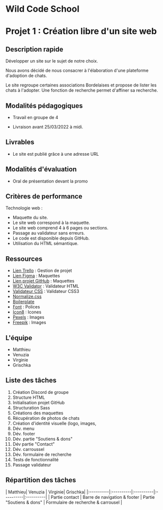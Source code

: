 # Wild Code School 

# Projet 1 : Création libre d'un site web

## Description rapide

Développer un site sur le sujet de notre choix.

Nous avons décidé de nous consacrer à l'élaboration d'une plateforme d'adoption de chats.

Le site regroupe certaines associations Bordelaises et propose de lister les chats à l'adopter. Une fonction de recherche permet d'affiner sa recherche.

## Modalités pédagogiques

- Travail en groupe de 4

- Livraison avant 25/03/2022 à midi.

## Livrables

- Le site est publié grâce à une adresse URL

## Modalités d'évaluation

-  Oral de présentation devant la promo

## Critères de performance

Technologie web :

-	Maquette du site.
-	Le site web correspond à la maquette.
-	Le site web comprend 4 à 6 pages ou sections.
-   Passage au validateur sans erreurs.
-   Le code est disponible depuis GitHub.
-   Utilisation du HTML sémantique.

## Ressources

-  [Lien Trello](https://trello.com/b/TFaVOqyx/r%C3%A9partitions-des-mission-du-projet-adopte-un-chat/) : Gestion de projet
- [Lien Figma](https://www.figma.com/file/UQH0fQKt2Z84pD9QIzRJNT/Adopte-ton-chat?node-id=0%3A1) : Maquettes
-  [Lien projet GitHub](https://github.com/MatthieuELIE/wild-cat) : Maquettes
-   [W3C Validator](https://validator.w3.org/) : Validateur HTML
-   [Validateur CSS](https://jigsaw.w3.org/css-validator/) : Validateur CSS3
-   [Normalize.css](https://github.com/necolas/normalize.css)
-   [Boilerplate](https://html5boilerplate.com/)
-   [Font](https://fontawesome.com/) : Polices
- [Icon8](https://icons8.com/illustrations/web-elements) : Icones
-  [Pexels](https://www.pexels.com/fr-fr/) : Images
-  [Freepik](https://fr.freepik.com/) : Images

## L'équipe

- Matthieu
- Venuzia
- Virginie
- Grischka

## Liste des tâches 

1. Création Discord de groupe
2. Structure HTML
3. Initialisation projet GitHub
4. Structuration Sass
5. Créations des maquettes
6. Récupération de photos de chats
7. Création d'identité visuelle (logo, images, 
8. Dév. menu
9. Dév. footer
10. Dév. partie "Soutiens & dons"
11. Dév partie "Contact"
12. Dév. carroussel
13. Dév. formulaire de recherche	
15. Tests de fonctionnalité
16. Passage validateur

## Répartition des tâches

| Matthieu| Venuzia | Virginie| Grischka|
|:----------|:----------|:----------|:----------|:----------|
| Partie contact |  Barre de navigation & footer |  Partie "Soutiens & dons" |  Formulaire de recherche & carrousel |  
